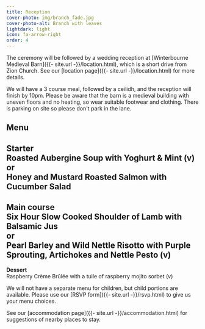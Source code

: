 ```yaml
---
title: Reception
cover-photo: img/branch_fade.jpg
cover-photo-alt: Branch with leaves
lightdark: light
icon: fa-arrow-right
order: 4
---
```


The ceremony will be followed by a wedding reception at [Winterbourne Medieval Barn]({{- site.url -}}/location.html), which is a short drive from Zion Church. See our [location page]({{- site.url -}}/location.html) for more details.

We will have a 3 course meal, followed by a ceilidh, and the reception will finish by 10pm. Please be aware that the barn is a medieval building with uneven floors and no heating, so wear suitable footwear and clothing. There is parking on site so please don't park in the lane.

## Menu
__Starter__  
Roasted Aubergine Soup with Yoghurt & Mint (v)  
or  
Honey and Mustard Roasted Salmon with Cucumber Salad  
---  
__Main course__  
Six Hour Slow Cooked Shoulder of Lamb with Balsamic Jus  
or  
Pearl Barley and Wild Nettle Risotto with Purple Sprouting, Artichokes and Nettle Pesto (v)  
---  
__Dessert__  
Raspberry Crème Brûlée with a tuile of raspberry mojito sorbet (v)  

We will not have a separate menu for children, but child portions are available. Please use our [RSVP form]({{- site.url -}}/rsvp.html) to give us your menu choices.

See our [accommodation page]({{- site.url -}}/accommodation.html) for suggestions of nearby places to stay.